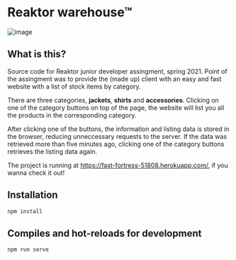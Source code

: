 # Reaktor warehouse™

![image](https://user-images.githubusercontent.com/52560787/99187750-0a1e4900-2761-11eb-9468-eb15f6be4db8.png)

## What is this?

Source code for Reaktor junior developer assingment, spring 2021. Point of the assingment was to provide the (made up) client with an easy and fast website with a list of stock items by category.

There are three categories, **jackets**, **shirts** and **accessories**. Clicking on one of the category buttons on top of the page, the website will list you all the products in the corresponding category. 

After clicking one of the buttons, the information and listing data is stored in the browser, reducing unneccessary requests to the server. If the data was retrieved more than five minutes ago, clicking one of the category buttons retrieves the listing data again.

The project is running at https://fast-fortress-51808.herokuapp.com/, if you wanna check it out!


## Installation

```bash
npm install
```


## Compiles and hot-reloads for development

```bash
npm run serve
```
